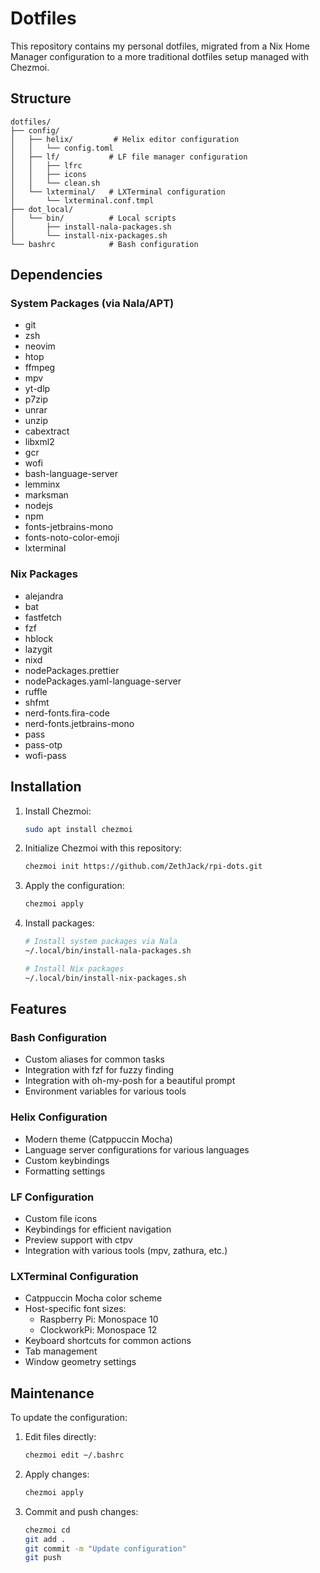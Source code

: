 # Dotfiles

This repository contains my personal dotfiles, migrated from a Nix Home Manager configuration to a more traditional dotfiles setup managed with Chezmoi.

## Structure

```
dotfiles/
├── config/
│   ├── helix/         # Helix editor configuration
│   │   └── config.toml
│   ├── lf/           # LF file manager configuration
│   │   ├── lfrc
│   │   ├── icons
│   │   └── clean.sh
│   └── lxterminal/   # LXTerminal configuration
│       └── lxterminal.conf.tmpl
├── dot_local/
│   └── bin/          # Local scripts
│       ├── install-nala-packages.sh
│       └── install-nix-packages.sh
└── bashrc            # Bash configuration
```

## Dependencies

### System Packages (via Nala/APT)
- git
- zsh
- neovim
- htop
- ffmpeg
- mpv
- yt-dlp
- p7zip
- unrar
- unzip
- cabextract
- libxml2
- gcr
- wofi
- bash-language-server
- lemminx
- marksman
- nodejs
- npm
- fonts-jetbrains-mono
- fonts-noto-color-emoji
- lxterminal

### Nix Packages
- alejandra
- bat
- fastfetch
- fzf
- hblock
- lazygit
- nixd
- nodePackages.prettier
- nodePackages.yaml-language-server
- ruffle
- shfmt
- nerd-fonts.fira-code
- nerd-fonts.jetbrains-mono
- pass
- pass-otp
- wofi-pass

## Installation

1. Install Chezmoi:
   ```bash
   sudo apt install chezmoi
   ```

2. Initialize Chezmoi with this repository:
   ```bash
   chezmoi init https://github.com/ZethJack/rpi-dots.git
   ```

3. Apply the configuration:
   ```bash
   chezmoi apply
   ```

4. Install packages:
   ```bash
   # Install system packages via Nala
   ~/.local/bin/install-nala-packages.sh

   # Install Nix packages
   ~/.local/bin/install-nix-packages.sh
   ```

## Features

### Bash Configuration
- Custom aliases for common tasks
- Integration with fzf for fuzzy finding
- Integration with oh-my-posh for a beautiful prompt
- Environment variables for various tools

### Helix Configuration
- Modern theme (Catppuccin Mocha)
- Language server configurations for various languages
- Custom keybindings
- Formatting settings

### LF Configuration
- Custom file icons
- Keybindings for efficient navigation
- Preview support with ctpv
- Integration with various tools (mpv, zathura, etc.)

### LXTerminal Configuration
- Catppuccin Mocha color scheme
- Host-specific font sizes:
  - Raspberry Pi: Monospace 10
  - ClockworkPi: Monospace 12
- Keyboard shortcuts for common actions
- Tab management
- Window geometry settings

## Maintenance

To update the configuration:

1. Edit files directly:
   ```bash
   chezmoi edit ~/.bashrc
   ```

2. Apply changes:
   ```bash
   chezmoi apply
   ```

3. Commit and push changes:
   ```bash
   chezmoi cd
   git add .
   git commit -m "Update configuration"
   git push
   ``` 